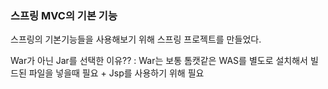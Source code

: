 ### **스프링 MVC의 기본 기능**

스프링의 기본기능들을 사용해보기 위해 스프링 프로젝트를 만들었다.

War가 아닌 Jar를 선택한 이유??  : War는 보통 톰캣같은 WAS를 별도로 설치해서 빌드된 파일을 넣을때 필요 + Jsp를 사용하기 위해 필요